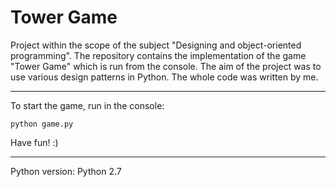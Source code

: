 # Tower Game

Project within the scope of the subject "Designing and object-oriented programming". The repository contains the implementation of the game "Tower Game" which is run from the console.
The aim of the project was to use various design patterns in Python.
The whole code was written by me.

------------------------------------
To start the game, run in the console:
```
python game.py
```
Have fun! :) 

--------------------------------
Python version:  Python 2.7
